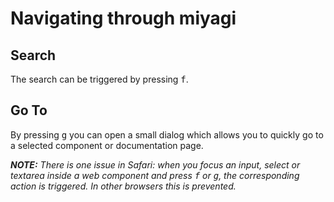 # Navigating through miyagi

## Search

The search can be triggered by pressing <kbd>f</kbd>.

## Go To

By pressing <kbd>g</kbd> you can open a small dialog which allows you to quickly go to a selected component or documentation page.

_**NOTE:** There is one issue in Safari: when you focus an input, select or textarea inside a web component and press <kbd>f</kbd> or <kbd>g</kbd>, the corresponding action is triggered. In other browsers this is prevented._
